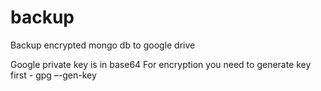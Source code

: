 # backup
Backup encrypted mongo db to google drive


Google private key is in base64
For encryption you need to generate key first - gpg –-gen-key
